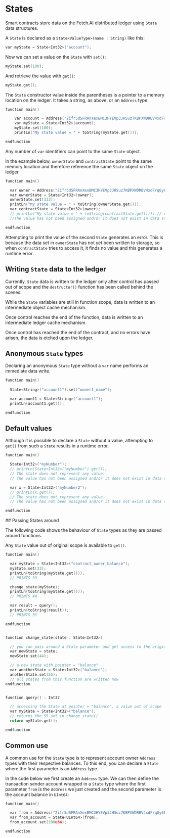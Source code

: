 <h1>States</h1>

Smart contracts store data on the Fetch.AI distributed ledger using `State` data structures.

A `State` is declared as a `State<ValueType>(name : String)` like this:

``` c++
var myState = State<Int32>("account");
```

Now we can set a value on the `State` with `set()`:

``` c++
myState.set(100);
```

And retrieve the value with `get()`:
``` c++
myState.get();
```

The `State` constructor value inside the parentheses is a pointer to a memory location on the ledger. It takes a string, as above, or an `Address` type.

``` c++
function main()

    var account = Address("2ifr5dSFRAnXexBMC3HYEVp3JHSuz7KBPXWDRBV4xdFrqGy6R9");
    var myState = State<Int32>(account);
    myState.set(100);
    printLn("My state value = " + toString(myState.get()));

endfunction
```

Any number of `var` identifiers can point to the same `State` object.

In the example below, `ownerState` and `contractState` point to the same memory location and therefore reference the same `State` object on the ledger.


``` c++
function main()

  var owner = Address("2ifr5dSFRAnXexBMC3HYEVp3JHSuz7KBPXWDRBV4xdFrqGy6R9");
  var ownerState = State<Int32>(owner);
  ownerState.set(333);
  printLn("My state value = " + toString(ownerState.get()));
  var contractState = State<Int32>(owner);
  // printLn("My state value = " + toString(contractState.get())); // runtime error: line 7: The state does not represent any value. 
  //The value has not been assigned and/or it does not exist in data storage.

endfunction
```

Attempting to print the value of the second `State` generates an error. This is because the data set in `ownerState` has not yet been written to storage, so when `contractState` tries to access it, it finds no value and this generates a runtime error.


## Writing `State` data to the ledger

Currently, `State` data is written to the ledger only after control has passed out of scope and the `destructor()` function has been called behind the scenes.

While the `State` variables are still in function scope, data is written to an intermediate object cache mechanism.

Once control reaches the end of the function, data is written to an intermediate ledger cache mechanism.

Once control has reached the end of the contract, and no errors have arisen, the data is etched upon the ledger.


## Anonymous `State` types

Declaring an anonymous `State` type without a `var` name performs an immediate data write.

``` c++
function main()
  
  State<String>("account1").set("owner1_name");

  var account1 = State<String>("account1");
  printLn(account1.get());

endfunction
```


## Default values

Although it is possible to declare a `State` without a value, attempting to `get()` from such a `State` results in a runtime error.

``` c++
function main()

  State<Int32>("myNumber");
  // printLn(State<Int32>("myNumber").get());
  // The state does not represent any value. 
  // The value has not been assigned and/or it does not exist in data storage.

  var x = State<Int32>("myNumber2");
  // printLn(x.get());
  // The state does not represent any value. 
  // The value has not been assigned and/or it does not exist in data storage.

endfunction
```



## Passing States around

The following code shows the behaviour of `State` types as they are passed around functions.

Any `State` value out of original scope is available to `get()`.


``` c++
function main()

  var myState = State<Int32>("contract_owner_balance");
  myState.set(33);
  printLn(toString(myState.get()));
  // PRINTS 33

  change_state(myState);
  printLn(toString(myState.get()));
  // PRINTS 44

  var result = query();
  printLn(toString(result));
  // PRINTS 55

endfunction


function change_state(state : State<Int32>)

  // you can pass around a State parameter and get access to the original state
  var newState = state;
  newState.set(44);

  // a new state with pointer = "balance"
  var anotherState = State<Int32>("balance");
  anotherState.set(55);
  // all states from this function are written now
endfunction


function query() : Int32

  // accessing the State at pointer = "balance", a value out of scope 
  var myState = State<Int32>("balance");
  // returns the 55 set in change_state()
  return myState.get();

endfunction
```

## Common use

A common use for the `State` type is to represent account owner `Address` types with their respective balances. To this end, you can declare a `State` where the first parameter is an `Address` type.

In the code below we first create an `Address` type. We can then define the transaction sender account wrapped in a `State` type where the first parameter `from` is the `Address` we just created and the second parameter is the account balance in `UInt64`:

``` c++
function main()

  var from = Address("2ifr5dSFRAnXexBMC3HYEVp3JHSuz7KBPXWDRBV4xdFrqGy6R9");
  var from_account = State<UInt64>(from);
  from_account.set(100u64);

endfunction
```


<br/>



